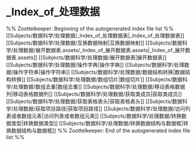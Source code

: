 # _Index_of_处理数据
%% Zoottelkeeper: Beginning of the autogenerated index file list  %%
 [[Subjects/数据科学/处理数据/_Index_of_处理数据表|_Index_of_处理数据表]]
 [[Subjects/数据科学/处理数据/互换数据映射|互换数据映射]]
 [[Subjects/数据科学/处理数据/展开数据表.assets/_Index_of_展开数据表.assets|_Index_of_展开数据表.assets]]
 [[Subjects/数据科学/处理数据/展开数据表|展开数据表]]
 [[Subjects/数据科学/处理数据/操作字典|操作字典]]
 [[Subjects/数据科学/处理数据/操作字符串|操作字符串]]
 [[Subjects/数据科学/处理数据/数据结构转换|数据结构转换]]
 [[Subjects/数据科学/处理数据/数组切片|数组切片]]
 [[Subjects/数据科学/处理数据/数组去重|数组去重]]
 [[Subjects/数据科学/处理数据/移动表格数据列|移动表格数据列]]
 [[Subjects/数据科学/处理数据/获取类成员|获取类成员]]
 [[Subjects/数据科学/处理数据/获取表格表头|获取表格表头]]
 [[Subjects/数据科学/处理数据/获取项目路径|获取项目路径]]
 [[Subjects/数据科学/处理数据/访问列表或者数组元素|访问列表或者数组元素]]
 [[Subjects/数据科学/处理数据/转换数据类型|转换数据类型]]
 [[Subjects/数据科学/处理数据/转换数据结构与数据框|转换数据结构与数据框]]
%% Zoottelkeeper: End of the autogenerated index file list  %%

